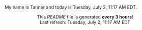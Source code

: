 My name is Tanner and today is Tuesday, July 2, 11:17 AM EDT.

<p align="center">This <i>README</i> file is generated <b>every 3 hours</b>!</br>Last refresh: Tuesday, July 2, 11:17 AM EDT<br /></p>
